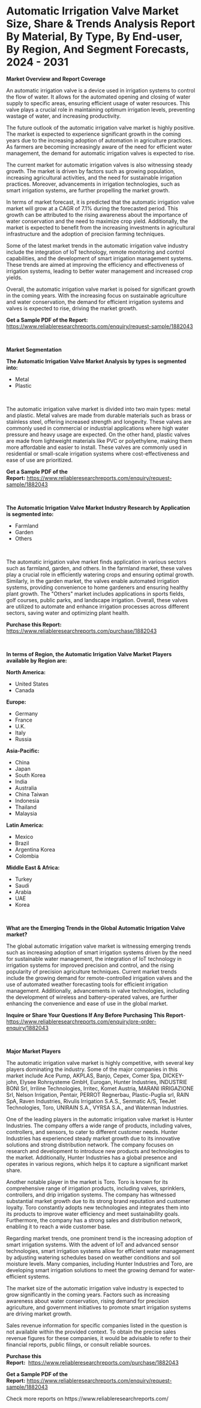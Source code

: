 <p><h1>Automatic Irrigation Valve Market Size, Share & Trends Analysis Report By Material, By Type, By End-user, By Region, And Segment Forecasts, 2024 - 2031</h1></p><p><strong>Market Overview and Report Coverage</strong></p>
<p><p>An automatic irrigation valve is a device used in irrigation systems to control the flow of water. It allows for the automated opening and closing of water supply to specific areas, ensuring efficient usage of water resources. This valve plays a crucial role in maintaining optimum irrigation levels, preventing wastage of water, and increasing productivity.</p><p>The future outlook of the automatic irrigation valve market is highly positive. The market is expected to experience significant growth in the coming years due to the increasing adoption of automation in agriculture practices. As farmers are becoming increasingly aware of the need for efficient water management, the demand for automatic irrigation valves is expected to rise.</p><p>The current market for automatic irrigation valves is also witnessing steady growth. The market is driven by factors such as growing population, increasing agricultural activities, and the need for sustainable irrigation practices. Moreover, advancements in irrigation technologies, such as smart irrigation systems, are further propelling the market growth.</p><p>In terms of market forecast, it is predicted that the automatic irrigation valve market will grow at a CAGR of 7.1% during the forecasted period. This growth can be attributed to the rising awareness about the importance of water conservation and the need to maximize crop yield. Additionally, the market is expected to benefit from the increasing investments in agricultural infrastructure and the adoption of precision farming techniques.</p><p>Some of the latest market trends in the automatic irrigation valve industry include the integration of IoT technology, remote monitoring and control capabilities, and the development of smart irrigation management systems. These trends are aimed at improving the efficiency and effectiveness of irrigation systems, leading to better water management and increased crop yields.</p><p>Overall, the automatic irrigation valve market is poised for significant growth in the coming years. With the increasing focus on sustainable agriculture and water conservation, the demand for efficient irrigation systems and valves is expected to rise, driving the market growth.</p></p>
<p><strong>Get a Sample PDF of the Report:</strong> <a href="https://www.reliableresearchreports.com/enquiry/request-sample/1882043">https://www.reliableresearchreports.com/enquiry/request-sample/1882043</a></p>
<p>&nbsp;</p>
<p><strong>Market Segmentation</strong></p>
<p><strong>The Automatic Irrigation Valve Market Analysis by types is segmented into:</strong></p>
<p><ul><li>Metal</li><li>Plastic</li></ul></p>
<p>&nbsp;</p>
<p><p>The automatic irrigation valve market is divided into two main types: metal and plastic. Metal valves are made from durable materials such as brass or stainless steel, offering increased strength and longevity. These valves are commonly used in commercial or industrial applications where high water pressure and heavy usage are expected. On the other hand, plastic valves are made from lightweight materials like PVC or polyethylene, making them more affordable and easier to install. These valves are commonly used in residential or small-scale irrigation systems where cost-effectiveness and ease of use are prioritized.</p></p>
<p><strong>Get a Sample PDF of the Report:</strong>&nbsp;<a href="https://www.reliableresearchreports.com/enquiry/request-sample/1882043">https://www.reliableresearchreports.com/enquiry/request-sample/1882043</a></p>
<p>&nbsp;</p>
<p><strong>The Automatic Irrigation Valve Market Industry Research by Application is segmented into:</strong></p>
<p><ul><li>Farmland</li><li>Garden</li><li>Others</li></ul></p>
<p>&nbsp;</p>
<p><p>The automatic irrigation valve market finds application in various sectors such as farmland, garden, and others. In the farmland market, these valves play a crucial role in efficiently watering crops and ensuring optimal growth. Similarly, in the garden market, the valves enable automated irrigation systems, providing convenience to home gardeners and ensuring healthy plant growth. The "Others" market includes applications in sports fields, golf courses, public parks, and landscape irrigation. Overall, these valves are utilized to automate and enhance irrigation processes across different sectors, saving water and optimizing plant health.</p></p>
<p><strong>Purchase this Report:</strong>&nbsp; <a href="https://www.reliableresearchreports.com/purchase/1882043">https://www.reliableresearchreports.com/purchase/1882043</a></p>
<p>&nbsp;</p>
<p><strong>In terms of Region, the Automatic Irrigation Valve Market Players available by Region are:</strong></p>
<p>
    <p> <strong> North America: </strong>
        <ul>
            <li>United States</li>
            <li>Canada</li>
        </ul>
        </p> 
    <p> <strong> Europe: </strong>
        <ul>
            <li>Germany</li>
            <li>France</li>
            <li>U.K.</li>
            <li>Italy</li>
            <li>Russia</li>
        </ul>
        </p> 
    <p> <strong> Asia-Pacific: </strong>
        <ul>
            <li>China</li>
            <li>Japan</li>
            <li>South Korea</li>
            <li>India</li>
            <li>Australia</li>
            <li>China Taiwan</li>
            <li>Indonesia</li>
            <li>Thailand</li>
            <li>Malaysia</li>
        </ul>
        </p> 
    <p> <strong> Latin America: </strong>
        <ul>
            <li>Mexico</li>
            <li>Brazil</li>
            <li>Argentina Korea</li>
            <li>Colombia</li>
        </ul>
        </p> 
    <p> <strong> Middle East & Africa: </strong>
        <ul>
            <li>Turkey</li>
            <li>Saudi</li>
            <li>Arabia</li>
            <li>UAE</li>
            <li>Korea</li>
        </ul>
    </p>
    </p>
<p>&nbsp;</p>
<p><strong>What are the Emerging Trends in the Global Automatic Irrigation Valve market?</strong></p>
<p><p>The global automatic irrigation valve market is witnessing emerging trends such as increasing adoption of smart irrigation systems driven by the need for sustainable water management, the integration of IoT technology in irrigation systems for improved precision and control, and the rising popularity of precision agriculture techniques. Current market trends include the growing demand for remote-controlled irrigation valves and the use of automated weather forecasting tools for efficient irrigation management. Additionally, advancements in valve technologies, including the development of wireless and battery-operated valves, are further enhancing the convenience and ease of use in the global market.</p></p>
<p><strong>Inquire or Share Your Questions If Any Before Purchasing This Report</strong>- <a href="https://www.reliableresearchreports.com/enquiry/pre-order-enquiry/1882043">https://www.reliableresearchreports.com/enquiry/pre-order-enquiry/1882043</a></p>
<p>&nbsp;</p>
<p><strong>Major Market Players</strong></p>
<p><p>The automatic irrigation valve market is highly competitive, with several key players dominating the industry. Some of the major companies in this market include Ace Pump, AKPLAS, Banjo, Cepex, Comer Spa, DICKEY-john, Elysee Rohrsysteme GmbH, Eurogan, Hunter Industries, INDUSTRIE BONI Srl, Irriline Technologies, Irritec, Komet Austria, MARANI IRRIGAZIONE Srl, Nelson Irrigation, Pentair, PERROT Regnerbau, Plastic-Puglia srl, RAIN SpA, Raven Industries, Rivulis Irrigation S.A.S., Senmatic A/S, TeeJet Technologies, Toro, UNIRAIN S.A., VYRSA S.A., and Waterman Industries.</p><p>One of the leading players in the automatic irrigation valve market is Hunter Industries. The company offers a wide range of products, including valves, controllers, and sensors, to cater to different customer needs. Hunter Industries has experienced steady market growth due to its innovative solutions and strong distribution network. The company focuses on research and development to introduce new products and technologies to the market. Additionally, Hunter Industries has a global presence and operates in various regions, which helps it to capture a significant market share.</p><p>Another notable player in the market is Toro. Toro is known for its comprehensive range of irrigation products, including valves, sprinklers, controllers, and drip irrigation systems. The company has witnessed substantial market growth due to its strong brand reputation and customer loyalty. Toro constantly adopts new technologies and integrates them into its products to improve water efficiency and meet sustainability goals. Furthermore, the company has a strong sales and distribution network, enabling it to reach a wide customer base.</p><p>Regarding market trends, one prominent trend is the increasing adoption of smart irrigation systems. With the advent of IoT and advanced sensor technologies, smart irrigation systems allow for efficient water management by adjusting watering schedules based on weather conditions and soil moisture levels. Many companies, including Hunter Industries and Toro, are developing smart irrigation solutions to meet the growing demand for water-efficient systems.</p><p>The market size of the automatic irrigation valve industry is expected to grow significantly in the coming years. Factors such as increasing awareness about water conservation, rising demand for precision agriculture, and government initiatives to promote smart irrigation systems are driving market growth.</p><p>Sales revenue information for specific companies listed in the question is not available within the provided context. To obtain the precise sales revenue figures for these companies, it would be advisable to refer to their financial reports, public filings, or consult reliable  sources.</p></p>
<p><strong>Purchase this Report:</strong>&nbsp;&nbsp;<a href="https://www.reliableresearchreports.com/purchase/1882043">https://www.reliableresearchreports.com/purchase/1882043</a></p>
<p></p>
<p><strong>Get a Sample PDF of the Report:</strong>&nbsp;<a href="https://www.reliableresearchreports.com/enquiry/request-sample/1882043">https://www.reliableresearchreports.com/enquiry/request-sample/1882043</a></p>
<p>Check more reports on https://www.reliableresearchreports.com/</p>